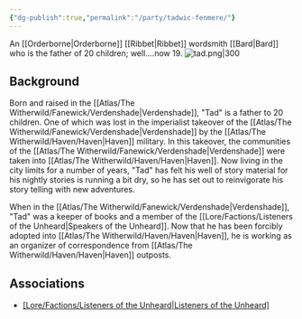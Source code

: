 ```yaml
---
{"dg-publish":true,"permalink":"/party/tadwic-fenmere/"}
---
```


An [[Orderborne\|Orderborne]] [[Ribbet\|Ribbet]] wordsmith [[Bard\|Bard]] who is the father of 20 children; well....now 19.
![tad.png|300](/img/user/_assets/tad.png)
## Background
Born and raised in the [[Atlas/The Witherwild/Fanewick/Verdenshade\|Verdenshade]], "Tad" is a father to 20 children. One of which was lost in the imperialist takeover of the [[Atlas/The Witherwild/Fanewick/Verdenshade\|Verdenshade]] by the [[Atlas/The Witherwild/Haven/Haven\|Haven]] military. In this takeover, the communities of the [[Atlas/The Witherwild/Fanewick/Verdenshade\|Verdenshade]] were taken into [[Atlas/The Witherwild/Haven/Haven\|Haven]]. Now living in the city limits for a number of years, "Tad" has felt his well of story material for his nightly stories is running a bit dry, so he has set out to reinvigorate his story telling with new adventures.

When in the [[Atlas/The Witherwild/Fanewick/Verdenshade\|Verdenshade]], "Tad" was a keeper of books and a member of the [[Lore/Factions/Listeners of the Unheard\|Speakers of the Unheard]]. Now that he has been forcibly adopted into [[Atlas/The Witherwild/Haven/Haven\|Haven]], he is working as an organizer of correspondence from [[Atlas/The Witherwild/Haven/Haven\|Haven]] outposts.
## Associations
- [[Lore/Factions/Listeners of the Unheard\|Listeners of the Unheard]](Tongue)
